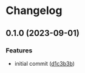 # Changelog

## 0.1.0 (2023-09-01)


### Features

* initial commit ([d1c3b3b](https://github.com/vexxhost/terraform-kubernetes-mysql-database/commit/d1c3b3bce72361c8c68d7a4da18445c9838a42fb))
